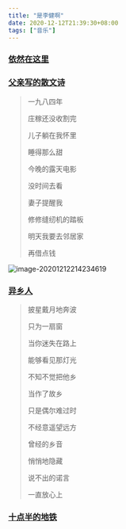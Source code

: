 ```yaml
---
title: "是李健啊"
date: 2020-12-12T21:39:30+08:00
tags: ["音乐"]
---
```


### [依然在这里]()

### [父亲写的散文诗](https://music.163.com/song?id=464647429&userid=42302928)

> 一九八四年
>
> 庄稼还没收割完
>
> 儿子躺在我怀里
>
> 睡得那么甜
>
> 今晚的露天电影
>
> 没时间去看
>
> 妻子提醒我
>
> 修修缝纫机的踏板
>
> 明天我要去邻居家
>
> 再借点钱

![image-20201212214234619](https://i.loli.net/2020/12/12/g7kayr1MjfoZz3N.png)

### [异乡人](https://music.163.com/song?id=463262368&userid=42302928)

> 披星戴月地奔波
>
> 只为一扇窗
>
> 当你迷失在路上
>
> 能够看见那灯光
>
> 不知不觉把他乡
>
> 当作了故乡
>
> 只是偶尔难过时
>
> 不经意遥望远方
>
> 曾经的乡音
>
> 悄悄地隐藏
>
> 说不出的诺言
>
> 一直放心上

### [十点半的地铁](https://music.163.com/song?id=466333788&userid=42302928)
